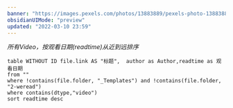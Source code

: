 ```yaml
---
banner: "https://images.pexels.com/photos/13883889/pexels-photo-13883889.jpeg?auto=compress&cs=tinysrgb&w=800"
obsidianUIMode: "preview"
updated: "2022-03-10 23:59"
---
```

*所有Video，按观看日期(readtime)从近到远排序*


```dataview
table WITHOUT ID file.link AS "标题",  author as Author,readtime as 观看日期
from "" 
where !contains(file.folder, "_Templates") and !contains(file.folder, "2-weread")
where contains(dtype,"video")
sort readtime desc
```



